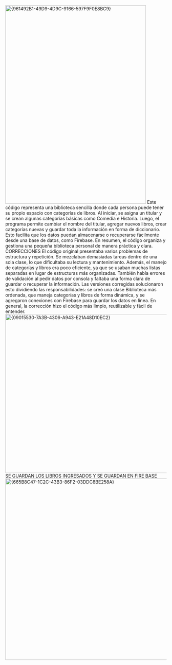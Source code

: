 <img width="439" height="617" alt="{961492B1-49D9-4D9C-9166-597F9F0E8BC9}" src="https://github.com/user-attachments/assets/64d21d02-4e38-4608-89b2-ef02d199674a" />
Este código representa una biblioteca sencilla donde cada persona puede tener su propio espacio con categorías de libros. Al iniciar, se asigna un titular  y se crean algunas categorías básicas como Comedia e Historia. Luego, el programa permite cambiar el nombre del titular, agregar nuevos libros, crear categorías nuevas y guardar toda la información en forma de diccionario. Esto facilita que los datos puedan almacenarse o recuperarse fácilmente desde una base de datos, como Firebase. En resumen, el código organiza y gestiona una pequeña biblioteca personal de manera práctica y clara.
CORRECCIONES
El código original presentaba varios problemas de estructura y repetición. Se mezclaban demasiadas tareas dentro de una sola clase, lo que dificultaba su lectura y mantenimiento. Además, el manejo de categorías y libros era poco eficiente, ya que se usaban muchas listas separadas en lugar de estructuras más organizadas. También había errores de validación al pedir datos por consola y faltaba una forma clara de guardar o recuperar la información. Las versiones corregidas solucionaron esto dividiendo las responsabilidades: se creó una clase Biblioteca más ordenada, que maneja categorías y libros de forma dinámica, y se agregaron conexiones con Firebase para guardar los datos en línea. En general, la corrección hizo el código más limpio, reutilizable y fácil de entender.
<img width="1519" height="494" alt="{09015530-7A3B-4306-A943-E21A48D10EC2}" src="https://github.com/user-attachments/assets/d394208d-258e-44fa-9f0c-462ec49c1ed1" />
SE GUARDAN LOS LIBROS INGRESADOS Y SE GUARDAN EN FIRE BASE
<img width="1417" height="564" alt="{665B8C47-1C2C-43B3-86F2-03DDC8BE258A}" src="https://github.com/user-attachments/assets/243d486e-13e8-4b46-a601-720443c1f202" />
